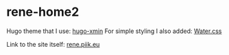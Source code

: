 # rene-home2

Hugo theme that I use: [hugo-xmin](https://github.com/yihui/hugo-xmin)
For simple styling I also added: [Water.css](https://watercss.kognise.dev/)

Link to the site itself: [rene.piik.eu](https://rene.piik.eu)